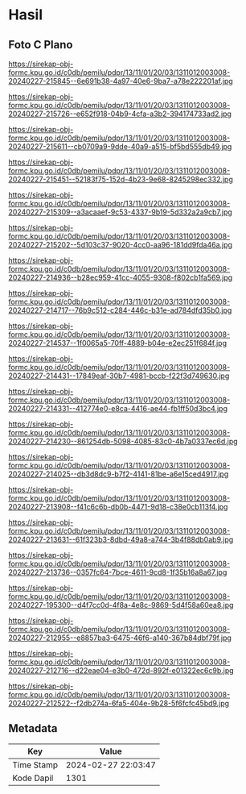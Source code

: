 # Hasil

## Foto C Plano

https://sirekap-obj-formc.kpu.go.id/c0db/pemilu/pdpr/13/11/01/20/03/1311012003008-20240227-215845--6e691b38-4a97-40e6-9ba7-a78e222201af.jpg

https://sirekap-obj-formc.kpu.go.id/c0db/pemilu/pdpr/13/11/01/20/03/1311012003008-20240227-215726--e652f918-04b9-4cfa-a3b2-394174733ad2.jpg

https://sirekap-obj-formc.kpu.go.id/c0db/pemilu/pdpr/13/11/01/20/03/1311012003008-20240227-215611--cb0709a9-9dde-40a9-a515-bf5bd555db49.jpg

https://sirekap-obj-formc.kpu.go.id/c0db/pemilu/pdpr/13/11/01/20/03/1311012003008-20240227-215451--52183f75-152d-4b23-9e68-8245298ec332.jpg

https://sirekap-obj-formc.kpu.go.id/c0db/pemilu/pdpr/13/11/01/20/03/1311012003008-20240227-215309--a3acaaef-9c53-4337-9b19-5d332a2a9cb7.jpg

https://sirekap-obj-formc.kpu.go.id/c0db/pemilu/pdpr/13/11/01/20/03/1311012003008-20240227-215202--5d103c37-9020-4cc0-aa96-181dd9fda46a.jpg

https://sirekap-obj-formc.kpu.go.id/c0db/pemilu/pdpr/13/11/01/20/03/1311012003008-20240227-214936--b28ec959-41cc-4055-9308-f802cb1fa569.jpg

https://sirekap-obj-formc.kpu.go.id/c0db/pemilu/pdpr/13/11/01/20/03/1311012003008-20240227-214717--76b9c512-c284-446c-b31e-ad784dfd35b0.jpg

https://sirekap-obj-formc.kpu.go.id/c0db/pemilu/pdpr/13/11/01/20/03/1311012003008-20240227-214537--1f0065a5-70ff-4889-b04e-e2ec251f684f.jpg

https://sirekap-obj-formc.kpu.go.id/c0db/pemilu/pdpr/13/11/01/20/03/1311012003008-20240227-214431--17849eaf-30b7-4981-bccb-f22f3d749630.jpg

https://sirekap-obj-formc.kpu.go.id/c0db/pemilu/pdpr/13/11/01/20/03/1311012003008-20240227-214331--412774e0-e8ca-4416-ae44-fb1ff50d3bc4.jpg

https://sirekap-obj-formc.kpu.go.id/c0db/pemilu/pdpr/13/11/01/20/03/1311012003008-20240227-214230--861254db-5098-4085-83c0-4b7a0337ec6d.jpg

https://sirekap-obj-formc.kpu.go.id/c0db/pemilu/pdpr/13/11/01/20/03/1311012003008-20240227-214025--db3d8dc9-b7f2-4141-81be-a6e15ced4917.jpg

https://sirekap-obj-formc.kpu.go.id/c0db/pemilu/pdpr/13/11/01/20/03/1311012003008-20240227-213908--f41c6c6b-db0b-4471-9d18-c38e0cb113f4.jpg

https://sirekap-obj-formc.kpu.go.id/c0db/pemilu/pdpr/13/11/01/20/03/1311012003008-20240227-213631--61f323b3-8dbd-49a8-a744-3b4f88db0ab9.jpg

https://sirekap-obj-formc.kpu.go.id/c0db/pemilu/pdpr/13/11/01/20/03/1311012003008-20240227-213736--0357fc64-7bce-4611-9cd8-1f35b16a8a67.jpg

https://sirekap-obj-formc.kpu.go.id/c0db/pemilu/pdpr/13/11/01/20/03/1311012003008-20240227-195300--d4f7cc0d-4f8a-4e8c-9869-5d4f58a60ea8.jpg

https://sirekap-obj-formc.kpu.go.id/c0db/pemilu/pdpr/13/11/01/20/03/1311012003008-20240227-212955--e8857ba3-6475-46f6-a140-367b84dbf79f.jpg

https://sirekap-obj-formc.kpu.go.id/c0db/pemilu/pdpr/13/11/01/20/03/1311012003008-20240227-212716--d22eae04-e3b0-472d-892f-e01322ec6c9b.jpg

https://sirekap-obj-formc.kpu.go.id/c0db/pemilu/pdpr/13/11/01/20/03/1311012003008-20240227-212522--f2db274a-6fa5-404e-9b28-5f6fcfc45bd9.jpg


## Metadata

| Key        | Value               |
| ---------- | ------------------- |
| Time Stamp | 2024-02-27 22:03:47 |
| Kode Dapil | 1301                |



